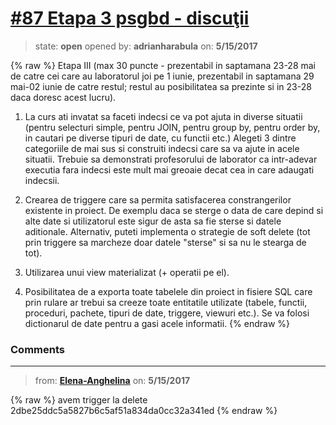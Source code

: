 # [\#87 Etapa 3 psgbd - discuţii](https://github.com/adrianharabula/condr/issues/87)

> state: **open** opened by: **adrianharabula** on: **5/15/2017**

{% raw %}
Etapa III (max 30 puncte - prezentabil in saptamana 23-28 mai de catre cei care au laboratorul joi pe 1 iunie, prezentabil in saptamana 29 mai-02 iunie de catre restul; restul au posibilitatea sa prezinte si in 23-28 daca doresc acest lucru).

1. La curs ati invatat sa faceti indecsi ce va pot ajuta in diverse situatii (pentru selecturi simple, pentru JOIN, pentru group by, pentru order by, in cautari pe diverse tipuri de date, cu functii etc.) Alegeti 3 dintre categoriile de mai sus si construiti indecsi care sa va ajute in acele situatii. Trebuie sa demonstrati profesorului de laborator ca intr-adevar executia fara indecsi este mult mai greoaie decat cea in care adaugati indecsii.

2. Crearea de triggere care sa permita satisfacerea constrangerilor existente in proiect. De exemplu daca se sterge o data de care depind si alte date si utilizatorul este sigur de asta sa fie sterse si datele aditionale. Alternativ, puteti implementa o strategie de soft delete (tot prin triggere sa marcheze doar datele "sterse" si sa nu le stearga de tot).

3. Utilizarea unui view materializat (+ operatii pe el).

4. Posibilitatea de a exporta toate tabelele din proiect in fisiere SQL care prin rulare ar trebui sa creeze toate entitatile utilizate (tabele, functii, proceduri, pachete, tipuri de date, triggere, viewuri etc.). Se va folosi dictionarul de date pentru a gasi acele informatii.
{% endraw %}


### Comments

---
> from: [**Elena-Anghelina**](https://github.com/adrianharabula/condr/issues/87#issuecomment-301488149) on: **5/15/2017**

{% raw %}
avem trigger la delete 2dbe25ddc5a5827b6c5af51a834da0cc32a341ed
{% endraw %}
